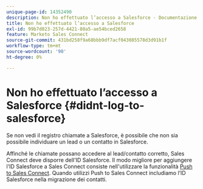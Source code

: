 ```yaml
---
unique-page-id: 14352490
description: Non ho effettuato l’accesso a Salesforce - Documentazione di Marketo - Documentazione del prodotto
title: Non ho effettuato l’accesso a Salesforce
exl-id: 99b7d023-257d-4421-80a5-ae54bced2658
feature: Marketo Sales Connect
source-git-commit: 431bd258f9a68bbb9df7acf043085578d3d91b1f
workflow-type: tm+mt
source-wordcount: '90'
ht-degree: 0%

---
```


# Non ho effettuato l’accesso a Salesforce {#didnt-log-to-salesforce}

Se non vedi il registro chiamate a Salesforce, è possibile che non sia possibile individuare un lead o un contatto in Salesforce.

Affinché le chiamate possano accedere al lead/contatto corretto, Sales Connect deve disporre dell&#39;ID Salesforce. Il modo migliore per aggiungere l&#39;ID Salesforce a Sales Connect consiste nell&#39;utilizzare la funzionalità [Push to Sales Connect](/help/marketo/product-docs/marketo-sales-connect/crm/salesforce-customization/push-to-sales-connect.md). Quando utilizzi Push to Sales Connect includiamo l’ID Salesforce nella migrazione dei contatti.
